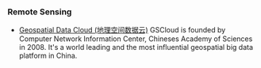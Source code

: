 ### Remote Sensing

- [Geospatial Data Cloud (地理空间数据云)](http://www.gscloud.cn/)
GSCloud is founded by Computer Network Information Center, Chineses Academy of Sciences in 2008. It's a world leading and the most influential 
geospatial big data platform in China.
